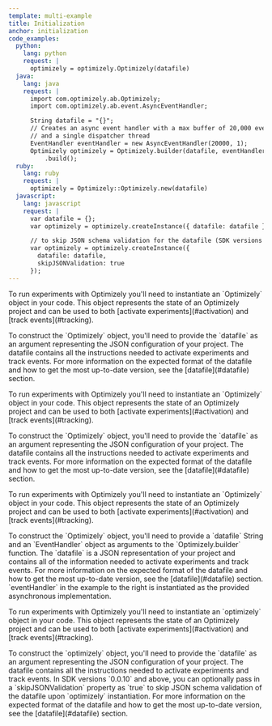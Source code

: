 ```yaml
---
template: multi-example
title: Initialization
anchor: initialization
code_examples:
  python:
    lang: python
    request: |
      optimizely = optimizely.Optimizely(datafile)
  java:
    lang: java
    request: |
      import com.optimizely.ab.Optimizely;
      import com.optimizely.ab.event.AsyncEventHandler;

      String datafile = "{}";
      // Creates an async event handler with a max buffer of 20,000 events
      // and a single dispatcher thread
      EventHandler eventHandler = new AsyncEventHandler(20000, 1);
      Optimizely optimizely = Optimizely.builder(datafile, eventHandler)
          .build();
  ruby:
    lang: ruby
    request: |
      optimizely = Optimizely::Optimizely.new(datafile)
  javascript:
    lang: javascript
    request: |
      var datafile = {};
      var optimizely = optimizely.createInstance({ datafile: datafile });

      // to skip JSON schema validation for the datafile (SDK versions 0.0.10 and above)
      var optimizely = optimizely.createInstance({
        datafile: datafile,
        skipJSONValidation: true
      });
---
```


<div class="hidden visible" data-toggle-section="python-code">
To run experiments with Optimizely you'll need to instantiate an `Optimizely` object in your code. This object represents the state of an Optimizely project and can be used to both [activate experiments](#activation) and [track events](#tracking).</div>

<p>

<div class="hidden visible" data-toggle-section="python-code">
To construct the `Optimizely` object, you'll need to provide the `datafile` as an argument representing the JSON configuration of your project. The datafile contains all the instructions needed to activate experiments and track events. For more information on the expected format of the datafile and how to get the most up-to-date version, see the [datafile](#datafile) section.</div>

<p>

<div class="hidden" data-toggle-section="ruby-code">
To run experiments with Optimizely you'll need to instantiate an `Optimizely` object in your code. This object represents the state of an Optimizely project and can be used to both [activate experiments](#activation) and [track events](#tracking).</div>

<p>

<div class="hidden" data-toggle-section="ruby-code">
To construct the `Optimizely` object, you'll need to provide the `datafile` as an argument representing the JSON configuration of your project. The datafile contains all the instructions needed to activate experiments and track events. For more information on the expected format of the datafile and how to get the most up-to-date version, see the [datafile](#datafile) section.</div>

<p>

<div class="hidden" data-toggle-section="java-code">
To run experiments with Optimizely you'll need to instantiate an `Optimizely` object in your code. This object represents the state of an Optimizely project and can be used to both [activate experiments](#activation) and [track events](#tracking).</div>

<p>

<div class="hidden" data-toggle-section="java-code">
To construct the `Optimizely` object, you'll need to provide a `datafile` String and an `EventHandler` object as arguments to the `Optimizely.builder` function. The `datafile` is a JSON representation of your project and contains all of the information needed to activate experiments and track events. For more information on the expected format of the datafile and how to get the most up-to-date version, see the [datafile](#datafile) section. `eventHandler` in the example to the right is instantiated as the provided asynchronous implementation.</div>

<p>

<div class="hidden" data-toggle-section="javascript-code">
To run experiments with Optimizely you'll need to instantiate an `optimizely` object in your code. This object represents the state of an Optimizely project and can be used to both [activate experiments](#activation) and [track events](#tracking).</div>

<p>

<div class="hidden" data-toggle-section="javascript-code">
To construct the `optimizely` object, you'll need to provide the `datafile` as an argument representing the JSON configuration of your project. The datafile contains all the instructions needed to activate experiments and track events. In SDK versions `0.0.10` and above, you can optionally pass in a `skipJSONValidation` property as `true` to skip JSON schema validation of the datafile upon `optimizely` instantiation. For more information on the expected format of the datafile and how to get the most up-to-date version, see the [datafile](#datafile) section.</div>
